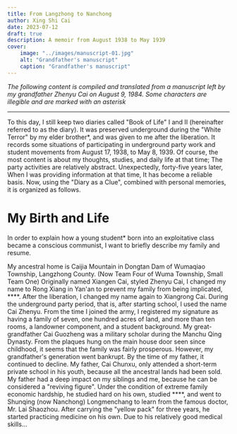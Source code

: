 ```yaml
---
title: From Langzhong to Nanchong
author: Xing Shi Cai
date: 2023-07-12
draft: true
description: A memoir from August 1938 to May 1939
cover:
    image: "../images/manuscript-01.jpg"
    alt: "Grandfather's manuscript"
    caption: "Grandfather's manuscript"
---
```


*The following content is compiled and translated from a manuscript left by my grandfather Zhenyu Cai on August 9, 1984. Some characters are illegible and are marked with an asterisk*

---

To this day, I still keep two diaries called "Book of Life" I and II (hereinafter referred to as the diary).
It was preserved underground during the "White Terror" by my elder brother*, and was given to me after the liberation.
It records some situations of participating in underground party work and student movements from August 17, 1938, to May 8, 1939.
Of course, the most content is about my thoughts, 
studies, and daily life at that time;
The party activities are relatively abstract.
Unexpectedly, forty-five years later,
When I was providing information at that time,
It has become a reliable basis.
Now, using the "Diary as a Clue", combined with personal memories, it is organized as follows.

# My Birth and Life

In order to explain how a young student* born into an exploitative class became a conscious communist,
I want to briefly describe my family and resume.

My ancestral home is Caijia Mountain in Dongtan Dam of Wumaqiao Township, Langzhong County. (Now Team Four of Wuma Township, Small Team One) Originally named Xiangen Cai, styled Zhenyu Cai, I changed my name to Rong Xiang in Yan'an to prevent my family from being implicated, \*\*\*\*. 
After the liberation, I changed my name again to Xiangrong Cai. During the underground party period, that is, after starting school, I used the name Cai Zhenyu. From the time I joined the army, I registered my signature as having a family of seven, one hundred acres of land, and more than ten rooms, a landowner component, and a student background.
My great-grandfather Cai Guozheng was a military scholar during the Manchu Qing Dynasty. From the plaques hung on the main house door seen since childhood, it seems that the family was fairly prosperous. However, my grandfather's generation went bankrupt. By the time of my father, it continued to decline. My father, Cai Chunxu, only attended a short-term private school in his youth, because all the ancestral lands had been sold. My father had a deep impact on my siblings and me, because he can be considered a "reviving figure". Under the condition of extreme family economic hardship, he studied hard on his own, studied \*\*\*\*, and went to Shunqing (now Nanchong) Longmenchang to learn from the famous doctor, Mr. Lai Shaozhou. After carrying the "yellow pack" for three years, he started practicing medicine on his own. Due to his relatively good medical skills...
